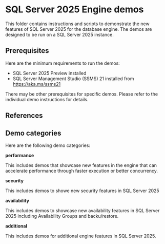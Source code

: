 # SQL Server 2025 Engine demos

This folder contains instructions and scripts to demonstrate the new features of SQL Server 2025 for the database engine. The demos are designed to be run on a SQL Server 2025 instance.

## Prerequisites

Here are the minimum requirements to run the demos:

- SQL Server 2025 Preview installed
- SQL Server Management Studio (SSMS) 21 installed from https://aka.ms/ssms21

There may be other prerequisites for specific demos. Please refer to the individual demo instructions for details.

## References


## Demo categories

Here are the following demo categories:

**performance**

This includes demos that showcase new features in the engine that can accelerate performance through faster execution or better concurrency.

**security**

This includes demos to showe new security features in SQL Server 2025

**availability**

This includes demos to showcase new availability features in SQL Server 2025 including Availability Groups and backu/restore.

**additional**

This includes demos for additional engine features in SQL Server 2025.
